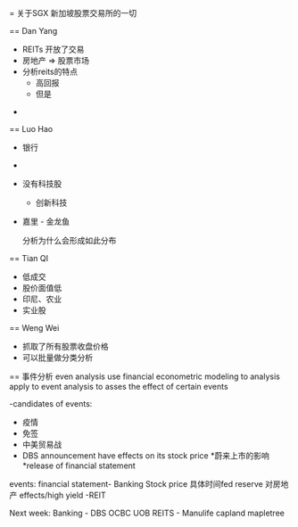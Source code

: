 = 关于SGX  新加坡股票交易所的一切

== Dan Yang

* REITs 开放了交易
* 房地产 => 股票市场
* 分析reits的特点
    - 高回报
    - 但是
-

== Luo Hao

 * 银行
 *
 * 没有科技股
   * 创新科技
* 嘉里 - 金龙鱼

   分析为什么会形成如此分布


== Tian QI

* 低成交
* 股价面值低
* 印尼、农业
* 实业股

== Weng Wei
* 抓取了所有股票收盘价格
* 可以批量做分类分析

== 事件分析
even analysis
use financial econometric modeling to analysis
apply to event analysis to asses the effect of certain events

-candidates of events:
* 疫情
* 免签
* 中美贸易战
* DBS announcement have effects on its stock price
*蔚来上市的影响
*release of financial statement

events:
financial statement- Banking Stock price
具体时间fed reserve 对房地产 effects/high yield -REIT

Next week:
Banking - DBS OCBC UOB
REITS - Manulife capland  mapletree
